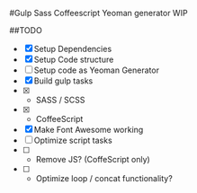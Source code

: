#Gulp Sass Coffeescript Yeoman generator
WIP

##TODO
- [x] Setup Dependencies
- [x] Setup Code structure
- [ ] Setup code as Yeoman Generator
- [x] Build gulp tasks
- [x] - SASS / SCSS
- [x] - CoffeeScript
- [x] Make Font Awesome working
- [ ] Optimize script tasks
- [ ] - Remove JS? (CoffeScript only)
- [ ] - Optimize loop / concat functionality?